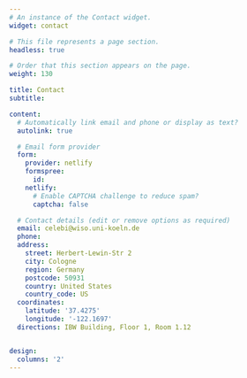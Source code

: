 ```yaml
---
# An instance of the Contact widget.
widget: contact

# This file represents a page section.
headless: true

# Order that this section appears on the page.
weight: 130

title: Contact
subtitle:

content:
  # Automatically link email and phone or display as text?
  autolink: true

  # Email form provider
  form:
    provider: netlify
    formspree:
      id:
    netlify:
      # Enable CAPTCHA challenge to reduce spam?
      captcha: false

  # Contact details (edit or remove options as required)
  email: celebi@wiso.uni-koeln.de
  phone: 
  address:
    street: Herbert-Lewin-Str 2
    city: Cologne
    region: Germany
    postcode: 50931
    country: United States
    country_code: US
  coordinates:
    latitude: '37.4275'
    longitude: '-122.1697'
  directions: IBW Building, Floor 1, Room 1.12


design:
  columns: '2'
---
```

